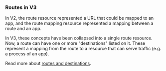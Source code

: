 ### Routes in V3

In V2, the route resource represented a URL that could be mapped to an app, and the route mapping resource represented a mapping between a route and an app.

In V3, these concepts have been collapsed into a single route resource. Now, a route can have one or more "destinations" listed on it. These represent a mapping from the route to a resource that can serve traffic (e.g. a process of an app).

Read more about [routes and destinations](#routes).
